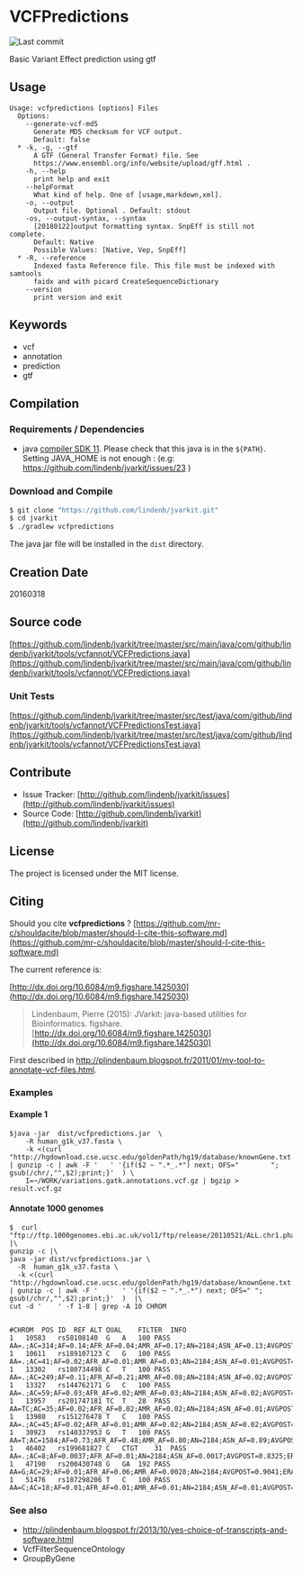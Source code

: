 # VCFPredictions

![Last commit](https://img.shields.io/github/last-commit/lindenb/jvarkit.png)

Basic Variant Effect prediction using gtf


## Usage

```
Usage: vcfpredictions [options] Files
  Options:
    --generate-vcf-md5
      Generate MD5 checksum for VCF output.
      Default: false
  * -k, -g, --gtf
      A GTF (General Transfer Format) file. See 
      https://www.ensembl.org/info/website/upload/gff.html .
    -h, --help
      print help and exit
    --helpFormat
      What kind of help. One of [usage,markdown,xml].
    -o, --output
      Output file. Optional . Default: stdout
    -os, --output-syntax, --syntax
      [20180122]output formatting syntax. SnpEff is still not complete.
      Default: Native
      Possible Values: [Native, Vep, SnpEff]
  * -R, --reference
      Indexed fasta Reference file. This file must be indexed with samtools 
      faidx and with picard CreateSequenceDictionary
    --version
      print version and exit

```


## Keywords

 * vcf
 * annotation
 * prediction
 * gtf


## Compilation

### Requirements / Dependencies

* java [compiler SDK 11](https://jdk.java.net/11/). Please check that this java is in the `${PATH}`. Setting JAVA_HOME is not enough : (e.g: https://github.com/lindenb/jvarkit/issues/23 )


### Download and Compile

```bash
$ git clone "https://github.com/lindenb/jvarkit.git"
$ cd jvarkit
$ ./gradlew vcfpredictions
```

The java jar file will be installed in the `dist` directory.


## Creation Date

20160318

## Source code 

[https://github.com/lindenb/jvarkit/tree/master/src/main/java/com/github/lindenb/jvarkit/tools/vcfannot/VCFPredictions.java](https://github.com/lindenb/jvarkit/tree/master/src/main/java/com/github/lindenb/jvarkit/tools/vcfannot/VCFPredictions.java)

### Unit Tests

[https://github.com/lindenb/jvarkit/tree/master/src/test/java/com/github/lindenb/jvarkit/tools/vcfannot/VCFPredictionsTest.java](https://github.com/lindenb/jvarkit/tree/master/src/test/java/com/github/lindenb/jvarkit/tools/vcfannot/VCFPredictionsTest.java)


## Contribute

- Issue Tracker: [http://github.com/lindenb/jvarkit/issues](http://github.com/lindenb/jvarkit/issues)
- Source Code: [http://github.com/lindenb/jvarkit](http://github.com/lindenb/jvarkit)

## License

The project is licensed under the MIT license.

## Citing

Should you cite **vcfpredictions** ? [https://github.com/mr-c/shouldacite/blob/master/should-I-cite-this-software.md](https://github.com/mr-c/shouldacite/blob/master/should-I-cite-this-software.md)

The current reference is:

[http://dx.doi.org/10.6084/m9.figshare.1425030](http://dx.doi.org/10.6084/m9.figshare.1425030)

> Lindenbaum, Pierre (2015): JVarkit: java-based utilities for Bioinformatics. figshare.
> [http://dx.doi.org/10.6084/m9.figshare.1425030](http://dx.doi.org/10.6084/m9.figshare.1425030)


First described in http://plindenbaum.blogspot.fr/2011/01/my-tool-to-annotate-vcf-files.html.

### Examples


#### Example 1


```
$java -jar  dist/vcfpredictions.jar  \
	-R human_g1k_v37.fasta \
	-k <(curl  "http://hgdownload.cse.ucsc.edu/goldenPath/hg19/database/knownGene.txt.gz" | gunzip -c | awk -F '   ' '{if($2 ~ ".*_.*") next; OFS="        "; gsub(/chr/,"",$2);print;}'  ) \
	I=~/WORK/variations.gatk.annotations.vcf.gz | bgzip > result.vcf.gz

```

#### Annotate 1000 genomes


```
$  curl "ftp://ftp.1000genomes.ebi.ac.uk/vol1/ftp/release/20110521/ALL.chr1.phase1_release_v3.20101123.snps_indels_svs.genotypes.vcf.gz" |\
gunzip -c |\
java -jar dist/vcfpredictions.jar \
  -R  human_g1k_v37.fasta \
  -k <(curl  "http://hgdownload.cse.ucsc.edu/goldenPath/hg19/database/knownGene.txt.gz" | gunzip -c | awk -F '      ' '{if($2 ~ ".*_.*") next; OFS=" "; gsub(/chr/,"",$2);print;}'  )  |\
cut -d '    ' -f 1-8 | grep -A 10 CHROM


#CHROM	POS	ID	REF	ALT	QUAL	FILTER	INFO
1	10583	rs58108140	G	A	100	PASS	AA=.;AC=314;AF=0.14;AFR_AF=0.04;AMR_AF=0.17;AN=2184;ASN_AF=0.13;AVGPOST=0.7707;ERATE=0.0161;EUR_AF=0.21;LDAF=0.2327;PRED=|||||intergenic_variant;RSQ=0.4319;SNPSOURCE=LOWCOV;THETA=0.0046;VT=SNP
1	10611	rs189107123	C	G	100	PASS	AA=.;AC=41;AF=0.02;AFR_AF=0.01;AMR_AF=0.03;AN=2184;ASN_AF=0.01;AVGPOST=0.9330;ERATE=0.0048;EUR_AF=0.02;LDAF=0.0479;PRED=|||||intergenic_variant;RSQ=0.3475;SNPSOURCE=LOWCOV;THETA=0.0077;VT=SNP
1	13302	rs180734498	C	T	100	PASS	AA=.;AC=249;AF=0.11;AFR_AF=0.21;AMR_AF=0.08;AN=2184;ASN_AF=0.02;AVGPOST=0.8895;ERATE=0.0058;EUR_AF=0.14;LDAF=0.1573;PRED=uc010nxq.1|||||intron_variant;RSQ=0.6281;SNPSOURCE=LOWCOV;THETA=0.0048;VT=SNP
1	13327	rs144762171	G	C	100	PASS	AA=.;AC=59;AF=0.03;AFR_AF=0.02;AMR_AF=0.03;AN=2184;ASN_AF=0.02;AVGPOST=0.9698;ERATE=0.0012;EUR_AF=0.04;LDAF=0.0359;PRED=uc010nxq.1|||||intron_variant;RSQ=0.6482;SNPSOURCE=LOWCOV;THETA=0.0204;VT=SNP
1	13957	rs201747181	TC	T	28	PASS	AA=TC;AC=35;AF=0.02;AFR_AF=0.02;AMR_AF=0.02;AN=2184;ASN_AF=0.01;AVGPOST=0.8711;ERATE=0.0065;EUR_AF=0.02;LDAF=0.0788;PRED=uc010nxq.1|||||;RSQ=0.2501;THETA=0.0100;VT=INDEL
1	13980	rs151276478	T	C	100	PASS	AA=.;AC=45;AF=0.02;AFR_AF=0.01;AMR_AF=0.02;AN=2184;ASN_AF=0.02;AVGPOST=0.9221;ERATE=0.0034;EUR_AF=0.02;LDAF=0.0525;PRED=uc010nxq.1|||||3_prime_UTR_variant;RSQ=0.3603;SNPSOURCE=LOWCOV;THETA=0.0139;VT=SNP
1	30923	rs140337953	G	T	100	PASS	AA=T;AC=1584;AF=0.73;AFR_AF=0.48;AMR_AF=0.80;AN=2184;ASN_AF=0.89;AVGPOST=0.7335;ERATE=0.0183;EUR_AF=0.73;LDAF=0.6576;PRED=|||||intergenic_variant;RSQ=0.5481;SNPSOURCE=LOWCOV;THETA=0.0162;VT=SNP
1	46402	rs199681827	C	CTGT	31	PASS	AA=.;AC=8;AF=0.0037;AFR_AF=0.01;AN=2184;ASN_AF=0.0017;AVGPOST=0.8325;ERATE=0.0072;LDAF=0.0903;PRED=|||||intergenic_variant;RSQ=0.0960;THETA=0.0121;VT=INDEL
1	47190	rs200430748	G	GA	192	PASS	AA=G;AC=29;AF=0.01;AFR_AF=0.06;AMR_AF=0.0028;AN=2184;AVGPOST=0.9041;ERATE=0.0041;LDAF=0.0628;PRED=|||||intergenic_variant;RSQ=0.2883;THETA=0.0153;VT=INDEL
1	51476	rs187298206	T	C	100	PASS	AA=C;AC=18;AF=0.01;AFR_AF=0.01;AMR_AF=0.01;AN=2184;ASN_AF=0.01;AVGPOST=0.9819;ERATE=0.0021;EUR_AF=0.01;LDAF=0.0157;PRED=|||||intergenic_variant;RSQ=0.5258;SNPSOURCE=LOWCOV;THETA=0.0103;VT=SNP
```


### See also

 *  http://plindenbaum.blogspot.fr/2013/10/yes-choice-of-transcripts-and-software.html
 *  VcfFilterSequenceOntology
 *  GroupByGene


